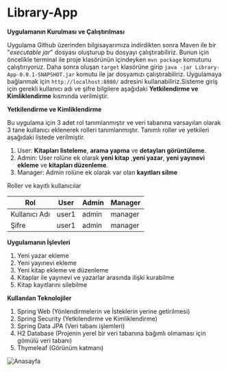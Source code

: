# Library-App
**Uygulamanın Kurulması ve Çalıştırılması**

Uygulama Github üzerinden bilgisayarımıza indirdikten sonra Maven ile bir "*executable jar*" dosyası oluşturup bu dosyayı çalıştırabiliriz. Bunun için öncelikle terminal ile proje klasörünün içindeyken `mvn package` komutunu çalıştırıyoruz. Daha sonra oluşan `target` klasörüne girip `java -jar Library-App-0.0.1-SNAPSHOT.jar` komutu ile jar dosyamızı çalıştırabiliriz. Uygulamaya bağlanmak için `http://localhost:8080/` adresini kullanabiliriz.Sisteme giriş için gerekli kullanıcı adı ve şifre bilgilere aşağıdaki **Yetkilendirme ve Kimliklendirme** kısmında verilmiştir.

**Yetkilendirme ve Kimliklendirme**

Bu uygulama için 3 adet rol tanımlanmıştır ve veri tabanına varsayılan olarak 3 tane kullanıcı eklenerek rolleri tanımlanmıştır. Tanımlı roller ve yetkileri aşağıdaki listede verilmiştir.

 1. User: **Kitapları listeleme**, **arama yapma** ve **detayları görüntüleme**.
 2. Admin: User rolüne ek olarak **yeni kitap** ,**yeni yazar**, **yeni yayınevi ekleme** ve **kitapları düzenleme**.
 3. Manager: Admin rolüne ek olarak  var olan **kayıtları silme**

Roller ve kayıtlı kullanıcılar

| Rol | User | Admin |Manager|
|--|--|--|--|
| Kullanıcı Adı |  user1| admin |manager|
| Şifre |  user1| admin |manager|


**Uygulamanın İşlevleri**

 1. Yeni yazar ekleme
 2. Yeni yayınevi ekleme
 3. Yeni kitap ekleme ve düzenleme
 4. Kitaplar ile yayınevi ve yazarlar arasında ilişki kurabilme
 5. Kitap kayıtlarını silebilme

**Kullanılan Teknolojiler**

 1. Spring Web (Yönlendirmelerin ve İsteklerin yerine getirilmesi)
 2. Spring Security (Yetkilendirme ve Kimliklendirme)
 3. Spring Data JPA (Veri tabanı işlemleri)
 4. H2 Database (Projenin yerel bir veri tabanına bağımlı olmaması için gömülü veri tabanı)
 5. Thymeleaf (Görünüm katmanı)

![Anasayfa](https://i.ibb.co/DL6Jt1R/Library-App-img.jpg" )













